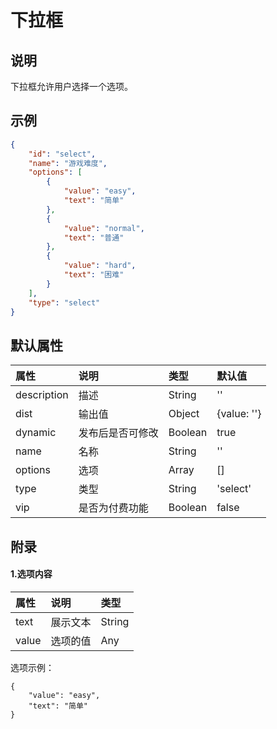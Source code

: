 # 下拉框

## 说明

下拉框允许用户选择一个选项。

## 示例

```json
{
    "id": "select",
    "name": "游戏难度",
    "options": [
        {
            "value": "easy",
            "text": "简单"
        },
        {
            "value": "normal",
            "text": "普通"
        },
        {
            "value": "hard",
            "text": "困难"
        }
    ],
    "type": "select"
}
```

## 默认属性

属性 | 说明 | 类型 | 默认值
:-- | :-- | :-- | :--
description | 描述 | String | ''
dist | 输出值 | Object | {value: ''}
dynamic | 发布后是否可修改 | Boolean | true
name | 名称 | String | ''
options | 选项 | Array | []
type | 类型 | String | 'select'
vip | 是否为付费功能 | Boolean | false

## 附录

#### 1.选项内容

属性 | 说明 | 类型
:-- | :-- | :--
text | 展示文本 | String
value | 选项的值 | Any

选项示例：

```
{
    "value": "easy",
    "text": "简单"
}
```